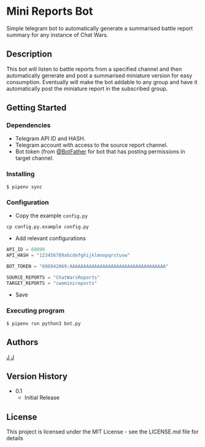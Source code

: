 # Mini Reports Bot

Simple telegram bot to automatically generate a summarised battle report summary for any instance of Chat Wars.

## Description

This bot will listen to battle reports from a specified channel and then automatically generate and post a summarised miniature version for easy consumption. Eventually will make the bot addable to any group and have it automatically post the miniature report in the subscribed group.

## Getting Started

### Dependencies

* Telegram API ID and HASH.
* Telegram account with access to the source report channel.
* Bot token (from [@BotFather](https://t.me/botfather) for bot that has posting permissions in target channel.

### Installing

```
$ pipenv sync
```

### Configuration

* Copy the example `config.py`
```
cp config.py.example config.py
```
* Add relevant configurations
```python
API_ID = 69999
API_HASH = "123456789abcdefghijklmnopqrstuvw"

BOT_TOKEN = "696942069:AAAAAAAAAAAAAAAAAAAAAAAAAAAAAAAAAAA"

SOURCE_REPORTS = "ChatWarsReports"
TARGET_REPORTS = "cweminireports"
```
* Save 

### Executing program

```
$ pipenv run python3 bot.py
```

## Authors

[J J](https://t.me/smtgthot)

## Version History
* 0.1
    * Initial Release

## License

This project is licensed under the MIT License - see the LICENSE.md file for details
